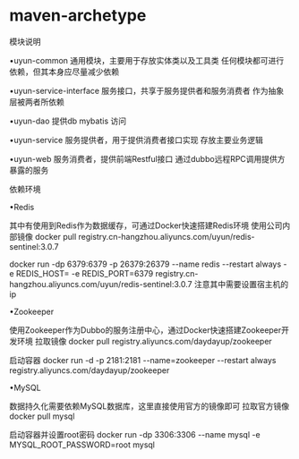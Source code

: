 # maven-archetype


模块说明

•uyun-common
通用模块，主要用于存放实体类以及工具类
 任何模块都可进行依赖，但其本身应尽量减少依赖

•uyun-service-interface
服务接口，共享于服务提供者和服务消费者
 作为抽象层被两者所依赖


•uyun-dao
  提供db mybatis 访问


•uyun-service
服务提供者，用于提供消费者接口实现
 存放主要业务逻辑


•uyun-web
服务消费者，提供前端Restful接口
 通过dubbo远程RPC调用提供方暴露的服务


依赖环境

•Redis

其中有使用到Redis作为数据缓存，可通过Docker快速搭建Redis环境
使用公司内部镜像
docker pull registry.cn-hangzhou.aliyuncs.com/uyun/redis-sentinel:3.0.7

docker run -dp 6379:6379 -p 26379:26379 --name redis --restart always -e REDIS_HOST=<server-ip> -e REDIS_PORT=6379 registry.cn-hangzhou.aliyuncs.com/uyun/redis-sentinel:3.0.7
注意其中<server-ip>需要设置宿主机的ip

•Zookeeper

使用Zookeeper作为Dubbo的服务注册中心，通过Docker快速搭建Zookeeper开发环境
拉取镜像
docker pull registry.aliyuncs.com/daydayup/zookeeper

启动容器
docker run -d -p 2181:2181 --name=zookeeper --restart always registry.aliyuncs.com/daydayup/zookeeper

•MySQL

数据持久化需要依赖MySQL数据库，这里直接使用官方的镜像即可
拉取官方镜像
docker pull mysql

启动容器并设置root密码
docker run -dp 3306:3306 --name mysql -e MYSQL_ROOT_PASSWORD=root mysql

